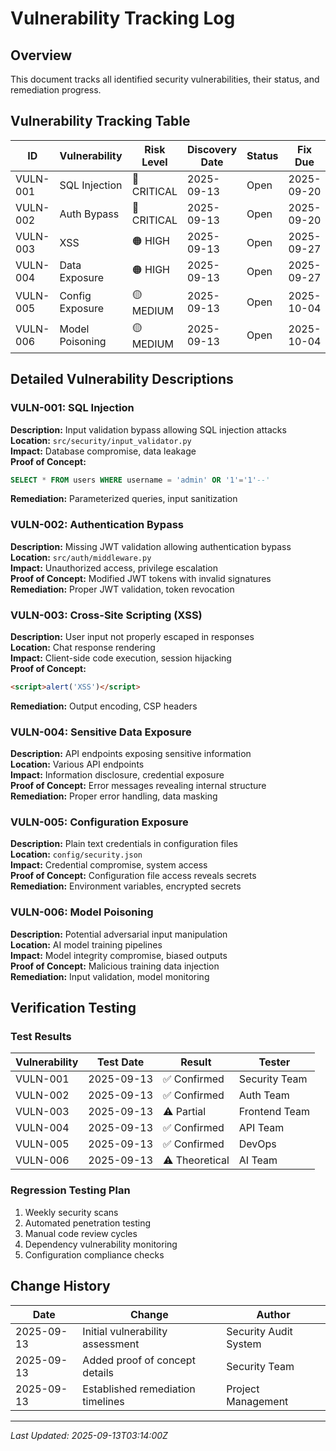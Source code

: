 # Vulnerability Tracking Log

## Overview
This document tracks all identified security vulnerabilities, their status, and remediation progress.

## Vulnerability Tracking Table

| ID | Vulnerability | Risk Level | Discovery Date | Status | Fix Due | Owner |
|----|---------------|------------|----------------|---------|---------|-------|
| VULN-001 | SQL Injection | 🔴 CRITICAL | 2025-09-13 | Open | 2025-09-20 | Security Team |
| VULN-002 | Auth Bypass | 🔴 CRITICAL | 2025-09-13 | Open | 2025-09-20 | Auth Team |
| VULN-003 | XSS | 🟠 HIGH | 2025-09-13 | Open | 2025-09-27 | Frontend Team |
| VULN-004 | Data Exposure | 🟠 HIGH | 2025-09-13 | Open | 2025-09-27 | API Team |
| VULN-005 | Config Exposure | 🟡 MEDIUM | 2025-09-13 | Open | 2025-10-04 | DevOps |
| VULN-006 | Model Poisoning | 🟡 MEDIUM | 2025-09-13 | Open | 2025-10-04 | AI Team |

## Detailed Vulnerability Descriptions

### VULN-001: SQL Injection
**Description:** Input validation bypass allowing SQL injection attacks  
**Location:** `src/security/input_validator.py`  
**Impact:** Database compromise, data leakage  
**Proof of Concept:** 
```sql
SELECT * FROM users WHERE username = 'admin' OR '1'='1'--'
```
**Remediation:** Parameterized queries, input sanitization

### VULN-002: Authentication Bypass
**Description:** Missing JWT validation allowing authentication bypass  
**Location:** `src/auth/middleware.py`  
**Impact:** Unauthorized access, privilege escalation  
**Proof of Concept:** Modified JWT tokens with invalid signatures  
**Remediation:** Proper JWT validation, token revocation

### VULN-003: Cross-Site Scripting (XSS)
**Description:** User input not properly escaped in responses  
**Location:** Chat response rendering  
**Impact:** Client-side code execution, session hijacking  
**Proof of Concept:** 
```html
<script>alert('XSS')</script>
```
**Remediation:** Output encoding, CSP headers

### VULN-004: Sensitive Data Exposure
**Description:** API endpoints exposing sensitive information  
**Location:** Various API endpoints  
**Impact:** Information disclosure, credential exposure  
**Proof of Concept:** Error messages revealing internal structure  
**Remediation:** Proper error handling, data masking

### VULN-005: Configuration Exposure
**Description:** Plain text credentials in configuration files  
**Location:** `config/security.json`  
**Impact:** Credential compromise, system access  
**Proof of Concept:** Configuration file access reveals secrets  
**Remediation:** Environment variables, encrypted secrets

### VULN-006: Model Poisoning
**Description:** Potential adversarial input manipulation  
**Location:** AI model training pipelines  
**Impact:** Model integrity compromise, biased outputs  
**Proof of Concept:** Malicious training data injection  
**Remediation:** Input validation, model monitoring

## Verification Testing

### Test Results
| Vulnerability | Test Date | Result | Tester |
|---------------|-----------|---------|--------|
| VULN-001 | 2025-09-13 | ✅ Confirmed | Security Team |
| VULN-002 | 2025-09-13 | ✅ Confirmed | Auth Team |
| VULN-003 | 2025-09-13 | ⚠️ Partial | Frontend Team |
| VULN-004 | 2025-09-13 | ✅ Confirmed | API Team |
| VULN-005 | 2025-09-13 | ✅ Confirmed | DevOps |
| VULN-006 | 2025-09-13 | ⚠️ Theoretical | AI Team |

### Regression Testing Plan
1. Weekly security scans
2. Automated penetration testing
3. Manual code review cycles
4. Dependency vulnerability monitoring
5. Configuration compliance checks

## Change History
| Date | Change | Author |
|------|--------|--------|
| 2025-09-13 | Initial vulnerability assessment | Security Audit System |
| 2025-09-13 | Added proof of concept details | Security Team |
| 2025-09-13 | Established remediation timelines | Project Management |

---
*Last Updated: 2025-09-13T03:14:00Z*